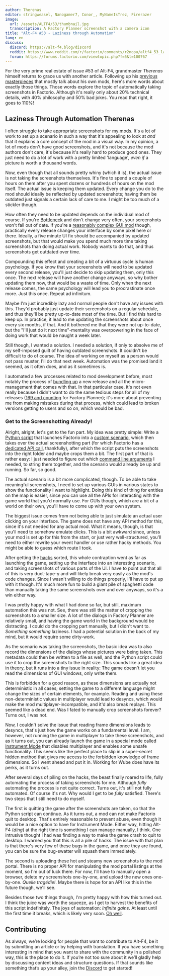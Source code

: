 ```yaml
---
author: Therenas
editor: stringweasel, Nanogamer7, Conor_, MyNameIsTrez, Firerazer
image:
  url: /assets/ALTF4/53/thumbnail.jpg
  transcription: A Factory Planner screenshot with a camera icon
title: "Alt-F4 #53 - Laziness through Automation"
lang: en
discuss:
  discord: https://alt-f4.blog/discord
  reddit: https://www.reddit.com/r/factorio/comments/r2nopu/altf4_53_laziness_through_automation/
  forum: https://forums.factorio.com/viewtopic.php?f=5&t=100767
---
```


For the very prime real estate of issue #53 of Alt-F4, grandmaster *Therenas* himself returns to grace us with another article. Following up his [previous](https://alt-f4.blog/ALTF4-1/) [masterpieces](https://alt-f4.blog/ALTF4-17/) that mostly talk about his own mods, here's more words about exactly those things. Those words explore the topic of automatically taking screenshots in Factorio. Although it's really only about 20% technical details, with 40% philosophy and 50% bad jokes. You read that right, it goes to 110%!

## Laziness Through Automation <author>Therenas</author>

I often struggle to take appropriate screenshots for [my mods](https://mods.factorio.com/user/Therenas). It's a lot of work to set up a scenario in such a way that it's appealing to look at *and* that it explains a core concept of the mod in a visual way. In my opinion, a lot of mods don't have good screenshots, and it's not because the mod authors don't care, it's because it's really hard to produce good ones. They just need to do a lot of work with a pretty limited 'language', *even if* a picture is worth a thousand words.

Now, even though that all sounds pretty whiny (which it is), the actual issue is not taking the screenshots themselves. It's fine to spend a couple of hours on them after you spent dozens or hundreds of hours on the mod itself. The actual issue is keeping them updated. Every change you do to the mod should ideally be reflected by updated screenshots; having them be outdated just signals a certain lack of care to me. I might be too much of a stickler though.

How often they need to be updated depends on the individual mod of course. If you're [Bottleneck](https://mods.factorio.com/mod/Bottleneck) and don't change very often, your screenshots won't fall out of date. If you're a [reasonably complex GUI mod](https://mods.factorio.com/mod/factoryplanner) though, practically every release changes your interface by some pixel here or there. Ideally, a five minute UI fix should be accompanied by updated screenshots, but that would make you spend much more time taking screenshots than doing actual work. Nobody wants to do that, and thus screenshots get outdated over time.

Compounding this effect and creating a bit of a virtuous cycle is human psychology. If you know that your screenshots will need to be updated every second release, you'll just decide to skip updating them, only this once. The next release will have another change anyways, so why bother updating them now, that would be a waste of time. Only when the next release comes, the same psychology will lead you to procrastinate once more. Just this once. Repeat ad infinitum.

Maybe I'm just incredibly lazy and normal people don't have any issues with this. They'd probably just update their screenshots on a regular schedule, and thus they'll be pretty up-to-date most of the time. But I find this hard to keep up. In practice, it lead to me updating the screenshots about once every six months, if that. And it bothered me that they were not up-to-date, but the "I'll just do it next time"-mentality was overpowering in the face of doing work that would be naught a week later.

Still though, I wanted a solution. I needed a solution, if only to absolve me of my self-imposed guilt of having outdated screenshots. It couldn't be difficult to do of course. The idea of working on myself as a person would not pass muster, I'll do that next week. Automation was the promised land it seemed, as it often does, and as it sometimes is.

I automated a few processes related to mod development before, most notably the process of [bundling up](https://github.com/ClaudeMetz/FactorioScripts/blob/5aab7569acdf86ff65167584638a3dd7323d2d0b/build_release.py) a new release and all the micro-management that comes with that. In that particular case, it's not even really because I didn't want to do the same tedious steps for all of my releases ([169 and counting](https://mods.factorio.com/mod/factoryplanner/downloads) for Factory Planner); it's more about preventing me from making mistakes during that process, which could lead to broken versions getting to users and so on, which would be bad.

### Get to the Screenshotting Already!

Alright, alright, let's get to the fun part. My idea was pretty simple: Write a [Python script](https://github.com/ClaudeMetz/FactorioScripts/blob/5aab7569acdf86ff65167584638a3dd7323d2d0b/take_screenshots.py) that launches Factorio into a [custom scenario](https://github.com/ClaudeMetz/FactoryPlanner/tree/master/scenarios/screenshotter), which then takes over the actual screenshotting part (for which Factorio has a [dedicated API call](https://lua-api.factorio.com/latest/LuaGameScript.html#LuaGameScript.take_screenshot), thankfully), after which the script puts the screenshots into the right folder and maybe crops them a bit. The first part of that is rather easy: I just needed to figure out which [command line arguments](https://wiki.factorio.com/Command_line_parameters) I needed, to string them together, and the scenario would already be up and running. So far, so good.

The actual scenario is a bit more complicated, though. To be able to take meaningful screenshots, I need to set up various GUIs in various states to show the functionality I want to highlight. Doing this kind of thing for entities on the map is easier, since you can use all the APIs for interacting with the game world that you'd normally use. For GUIs though, which are a bit of a world on their own, you'll have to come up with your own system.

The biggest issue comes from not being able to just simulate an actual user clicking on your interface. The game does not have any API method for this, since it's not needed for any actual mod. What it means, though, is that you'll need to somehow emulate clicks. This is a bit awkward since, unless your mod is set up for this from the start, or just very well-structured, you'll need to either rewrite your event handler or use rather hacky methods. You might be able to guess which route I took.

After getting the [hacks](https://github.com/ClaudeMetz/FactoryPlanner/blob/master/modfiles/data/handlers/screenshotter.lua) sorted, this whole contraption went as far as launching the game, setting up the interface into an interesting scenario, and taking screenshots of various parts of the UI. I have to point out that all of this is very duct-tape-y and will likely break very easily as the mod's code changes. Since I wasn't willing to do things properly, I'll have to put up with it though. It's much more fun to build a giant pile of spaghetti code than manually taking the same screenshots over and over anyways, so it's a win either way.

I was pretty happy with what I had done so far, but still, maximum automation this was not. See, there was still the matter of cropping the screenshots to a smaller size. A lot of the dialogs in Factory Planner are relatively small, and having the game world in the background would be distracting. I could do the cropping part manually, but I didn't want to. *Something something* laziness. I had a potential solution in the back of my mind, but it would require some dirty-work.

As the scenario was taking the screenshots, the basic idea was to also record the dimensions of the dialogs whose pictures were being taken. This metadata could then be written to a file as well, and the Python script could use it to crop the screenshots to the right size. This sounds like a great idea in theory, but it runs into a tiny issue in reality: The game doesn't let you read the dimensions of GUI windows, only write them.

This is forbidden for a good reason, as these dimensions are actually not deterministic in all cases; setting the game to a different language might change the sizes of certain elements, for example. Reading and using these non-deterministic values in multiplayer would lead to desyncs, which would make the mod multiplayer-incompatible, and it'd also break replays. This seemed like a dead end. Was I fated to manually crop screenshots forever? Turns out, I was not.

Now, I couldn't solve the issue that reading frame dimensions leads to desyncs, that's just how the game works on a fundamental level. I am, however, not running the game in multiplayer to take these screenshots, and as it turns out, you can already launch the game in a special mode called [Instrument Mode](https://lua-api.factorio.com/latest/Instrument.html) that disables multiplayer and enables some unsafe functionality. This seems like the perfect place to slip in a super-secret hidden method that gives me access to the forbidden knowledge of frame dimensions. So I went ahead and put it in. Working for Wube does have its perks, as it turns out.

After several days of piling on the hacks, the beast finally roared to life, fully automating the process of taking screenshots for me. Although *fully* automating the process is not quite correct. Turns out, it's still not fully automated. Of course it's not. Why would I get to be *fully* satisfied. There's two steps that I still need to do myself.

The first is quitting the game after the screenshots are taken, so that the Python script can continue. As it turns out, a mod can not make Factorio quit to desktop. That's entirely reasonable to prevent abuse, even though it would be a nice option to have for Instrument Mode. Either way, hitting Alt-F4 (*ding*) at the right time is something I can manage manually, I think. One intrusive thought I had was finding a way to make the game crash to quit to desktop. I warned you that this is all a pile of hacks. The issue with that plan is that there's very few of these bugs in the game, and once they are found, you can be sure the bug-swatter will squash them immediately.

The second is uploading these hot and steamy new screenshots to the mod portal. There is no proper API for manipulating the mod portal listings at the moment, so I'm out of luck there. For now, I'll have to manually open a browser, delete my screenshots one-by-one, and upload the new ones one-by-one. *Quelle tragédie!*. Maybe there is hope for an API like this in the future though, we'll see.

Besides those two things though, I'm pretty happy with how this turned out. I think the juice was worth the squeeze, as I get to harvest the benefits of this script indefinitely. The joys of automation: *Infinite gains*. At least until the first time it breaks, which is likely very soon. [Oh well](https://xkcd.com/1319/).

## Contributing

As always, we’re looking for people that want to contribute to Alt-F4, be it by submitting an article or by helping with translation. If you have something interesting in mind that you want to share with the community in a polished way, this is the place to do it. If you’re not too sure about it we’ll gladly help by discussing content ideas and structure questions. If that sounds like something that’s up your alley, join the [Discord](https://alt-f4.blog/discord) to get started!
